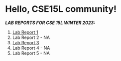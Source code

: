 # Hello, CSE15L community!

***LAB REPORTS FOR CSE 15L WINTER 2023:***

1. [Lab Report 1](Lab-Report-1.md)
2. Lab Report 2 - NA
3. [Lab Report 3](Lab-Report-3.md)
4. Lab Report 4 - NA
5. Lab Report 5 - NA


